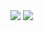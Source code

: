 <img src="https://img.shields.io/badge/Javascript-F7DF1E?style=for-the-badge&logo=javascript&logoColor=FFF"/> 
<img src="https://img.shields.io/badge/nodedotjs-F7DF1E?style=for-the-badge&logo=nodedotjs&logoColor=#5FA04E"/> 


